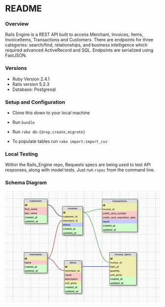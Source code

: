 # README
### Overview

Rails Engine is a REST API built to access Merchant, Invoices, Items, InvoiceItems, Transactions and Customers. There are endpoints for three categories: search/find, relationships, and business intelligence which required advanced ActiveRecord and SQL. Endpoints are serialized using FastJSON.

### Versions

* Ruby Version 2.4.1
* Rails version 5.2.3
* Database: Postgresql

### Setup and Configuration

* Clone this down to your local machine
* Run `bundle`
* Run `rake db:{drop,create,migrate}`

* To populate tables run `rake import:import_csv`

### Local Testing

Within the Rails_Engine repo, Requests specs are being used to test API responses, along with model tests. Just run `rspec` from the command line.

### Schema Diagram
![Rails Engine Schema](/schema_diagram.png?raw=true "Rails Engine Schema")
